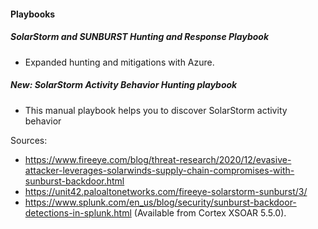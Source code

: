 
#### Playbooks
##### SolarStorm and SUNBURST Hunting and Response Playbook
- Expanded hunting and mitigations with Azure.

##### New: SolarStorm Activity Behavior Hunting playbook
- This manual playbook helps you to discover SolarStorm activity behavior 

Sources:
- https://www.fireeye.com/blog/threat-research/2020/12/evasive-attacker-leverages-solarwinds-supply-chain-compromises-with-sunburst-backdoor.html
- https://unit42.paloaltonetworks.com/fireeye-solarstorm-sunburst/3/
- https://www.splunk.com/en_us/blog/security/sunburst-backdoor-detections-in-splunk.html (Available from Cortex XSOAR 5.5.0).
